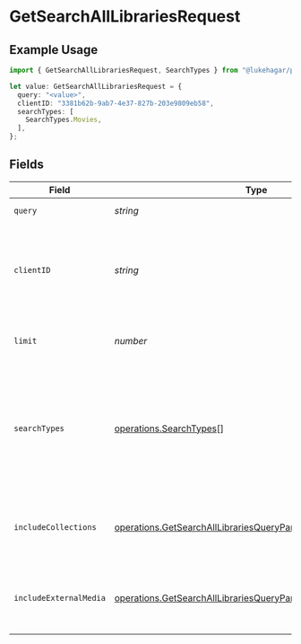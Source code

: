 # GetSearchAllLibrariesRequest

## Example Usage

```typescript
import { GetSearchAllLibrariesRequest, SearchTypes } from "@lukehagar/plexjs/sdk/models/operations";

let value: GetSearchAllLibrariesRequest = {
  query: "<value>",
  clientID: "3381b62b-9ab7-4e37-827b-203e9809eb58",
  searchTypes: [
    SearchTypes.Movies,
  ],
};
```

## Fields

| Field                                                                                                                                                   | Type                                                                                                                                                    | Required                                                                                                                                                | Description                                                                                                                                             | Example                                                                                                                                                 |
| ------------------------------------------------------------------------------------------------------------------------------------------------------- | ------------------------------------------------------------------------------------------------------------------------------------------------------- | ------------------------------------------------------------------------------------------------------------------------------------------------------- | ------------------------------------------------------------------------------------------------------------------------------------------------------- | ------------------------------------------------------------------------------------------------------------------------------------------------------- |
| `query`                                                                                                                                                 | *string*                                                                                                                                                | :heavy_check_mark:                                                                                                                                      | The search query term.                                                                                                                                  |                                                                                                                                                         |
| `clientID`                                                                                                                                              | *string*                                                                                                                                                | :heavy_check_mark:                                                                                                                                      | An opaque identifier unique to the client (UUID, serial number, or other unique device ID)                                                              | 3381b62b-9ab7-4e37-827b-203e9809eb58                                                                                                                    |
| `limit`                                                                                                                                                 | *number*                                                                                                                                                | :heavy_minus_sign:                                                                                                                                      | Limit the number of results returned.                                                                                                                   |                                                                                                                                                         |
| `searchTypes`                                                                                                                                           | [operations.SearchTypes](../../../sdk/models/operations/searchtypes.md)[]                                                                               | :heavy_minus_sign:                                                                                                                                      | A comma-separated list of search types to include. Valid values are: movies, music, otherVideos, people, tv.<br/>                                       | movies,music,otherVideos,people,tv                                                                                                                      |
| `includeCollections`                                                                                                                                    | [operations.GetSearchAllLibrariesQueryParamIncludeCollections](../../../sdk/models/operations/getsearchalllibrariesqueryparamincludecollections.md)     | :heavy_minus_sign:                                                                                                                                      | Whether to include collections in the search results.                                                                                                   | 1                                                                                                                                                       |
| `includeExternalMedia`                                                                                                                                  | [operations.GetSearchAllLibrariesQueryParamIncludeExternalMedia](../../../sdk/models/operations/getsearchalllibrariesqueryparamincludeexternalmedia.md) | :heavy_minus_sign:                                                                                                                                      | Whether to include external media in the search results.                                                                                                | 1                                                                                                                                                       |